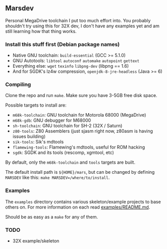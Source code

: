 ## Marsdev

Personal MegaDrive toolchain I put too much effort into.
You probably shouldn't try using this for 32X dev, 
I don't have any examples yet and am still learning how that thing works.


### Install this stuff first (Debian package names)

 * Native GNU toolchain: `build-essential` (GCC >= 5.1.0)
 * GNU Autotools: `libtool` `autoconf` `automake` `autopoint` `gettext`
 * Everything else: `wget` `texinfo` `libpng-dev` (libpng == 1.6)
 * And for SGDK's lz4w compression, `openjdk-8-jre-headless` (Java >= 6)


### Compiling

Clone the repo and run `make`. Make sure you have 3-5GB free disk space.

Possible targets to install are:
 * `m68k-toolchain`: GNU toolchain for Motorola 68000 (MegaDrive)
 * `m68k-gdb`: GNU debugger for M68000
 * `sh-toolchain`: GNU toolchain for SH-2 (32X / Saturn)
 * `z80-tools`: Z80 Assemblers (just sjasm right now, z80asm is having issues building)
 * `sik-tools`: Sik's mdtools
 * `flamewing-tools`: Flamewing's mdtools, useful for ROM hacking
 * `sgdk`: SGDK and its tools (rescomp, xgmtool, etc)

By default, only the `m68k-toolchain` and `tools` targets are built.

The default install path is `${HOME}/mars`, but can be changed by defining `MARSDEV`
like this: `make MARSDEV=/where/to/install`.


### Examples

The `examples` directory contains various skeleton/example projects to base others on.
For more information on each read [examples/README.md](examples/README.md).

Should be as easy as a `make` for any of them.


### TODO

 * 32X example/skeleton
